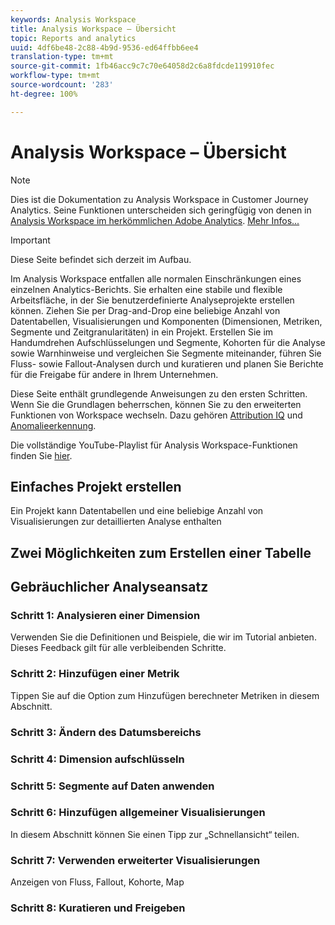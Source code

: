 ```yaml
---
keywords: Analysis Workspace
title: Analysis Workspace – Übersicht
topic: Reports and analytics
uuid: 4df6be48-2c88-4b9d-9536-ed64ffbb6ee4
translation-type: tm+mt
source-git-commit: 1fb46acc9c7c70e64058d2c6a8fdcde119910fec
workflow-type: tm+mt
source-wordcount: '283'
ht-degree: 100%

---
```



# Analysis Workspace – Übersicht

>[!NOTE]
>
>Dies ist die Dokumentation zu Analysis Workspace in Customer Journey Analytics. Seine Funktionen unterscheiden sich geringfügig von denen in [Analysis Workspace im herkömmlichen Adobe Analytics](https://docs.adobe.com/content/help/de-DE/analytics/analyze/analysis-workspace/home.html). [Mehr Infos...](/help/getting-started/cja-aa.md)

>[!IMPORTANT]
>
>Diese Seite befindet sich derzeit im Aufbau.

Im Analysis Workspace entfallen alle normalen Einschränkungen eines einzelnen Analytics-Berichts. Sie erhalten eine stabile und flexible Arbeitsfläche, in der Sie benutzerdefinierte Analyseprojekte erstellen können. Ziehen Sie per Drag-and-Drop eine beliebige Anzahl von Datentabellen, Visualisierungen und Komponenten (Dimensionen, Metriken, Segmente und Zeitgranularitäten) in ein Projekt. Erstellen Sie im Handumdrehen Aufschlüsselungen und Segmente, Kohorten für die Analyse sowie Warnhinweise und vergleichen Sie Segmente miteinander, führen Sie Fluss- sowie Fallout-Analysen durch und kuratieren und planen Sie Berichte für die Freigabe für andere in Ihrem Unternehmen.

Diese Seite enthält grundlegende Anweisungen zu den ersten Schritten. Wenn Sie die Grundlagen beherrschen, können Sie zu den erweiterten Funktionen von Workspace wechseln. Dazu gehören [Attribution IQ](/help/analysis-workspace/attribution/overview.md) und [Anomalieerkennung](/help/analysis-workspace/virtual-analyst/c-anomaly-detection/anomaly-detection.md).

Die vollständige YouTube-Playlist für Analysis Workspace-Funktionen finden Sie [hier](https://www.youtube.com/channel/UC8I6bqCk7gO6YdoMz6W5fvw/playlists?view=50&amp;sort=dd&amp;shelf_id=7).

## Einfaches Projekt erstellen

Ein Projekt kann Datentabellen und eine beliebige Anzahl von Visualisierungen zur detaillierten Analyse enthalten


## Zwei Möglichkeiten zum Erstellen einer Tabelle

## Gebräuchlicher Analyseansatz

### Schritt 1: Analysieren einer Dimension

Verwenden Sie die Definitionen und Beispiele, die wir im Tutorial anbieten. Dieses Feedback gilt für alle verbleibenden Schritte.

### Schritt 2: Hinzufügen einer Metrik

Tippen Sie auf die Option zum Hinzufügen berechneter Metriken in diesem Abschnitt.

### Schritt 3: Ändern des Datumsbereichs

### Schritt 4: Dimension aufschlüsseln

### Schritt 5: Segmente auf Daten anwenden

### Schritt 6: Hinzufügen allgemeiner Visualisierungen

In diesem Abschnitt können Sie einen Tipp zur „Schnellansicht“ teilen.

### Schritt 7: Verwenden erweiterter Visualisierungen

Anzeigen von Fluss, Fallout, Kohorte, Map

### Schritt 8: Kuratieren und Freigeben

